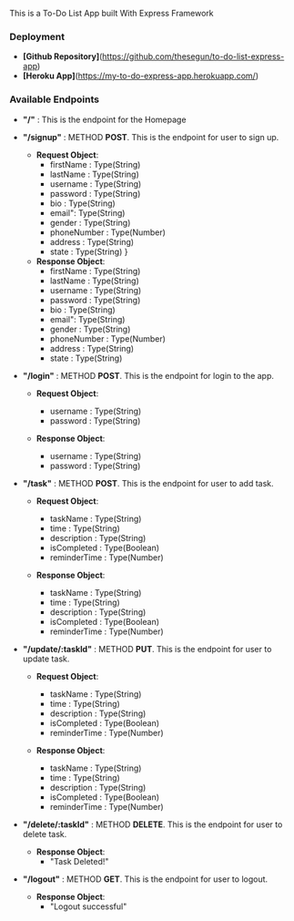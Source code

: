 This is a To-Do List App built With Express Framework


### Deployment 
* **[Github Repository]**(https://github.com/thesegun/to-do-list-express-app)
* **[Heroku App]**(https://my-to-do-express-app.herokuapp.com/)

### Available Endpoints
* **"/"** : This is the endpoint for the Homepage

* **"/signup"** : METHOD **POST**. This is the endpoint for user to sign up.
	* **Request Object**:
		* firstName : Type(String)
		* lastName : Type(String)
		* username : Type(String)
		* password : Type(String)
		* bio : Type(String)
		* email": Type(String)
		* gender : Type(String)
		* phoneNumber : Type(Number)
		* address : Type(String)
		* state : Type(String)
}
	* **Response Object**:
		* firstName : Type(String)
		* lastName : Type(String)
		* username : Type(String)
		* password : Type(String)
		* bio : Type(String)
		* email": Type(String)
		* gender : Type(String)
		* phoneNumber : Type(Number)
		* address : Type(String)
		* state : Type(String)

* **"/login"** : METHOD **POST**. This is the endpoint for login to the app.
	* **Request Object**:
		* username : Type(String)
		* password : Type(String)

	* **Response Object**:
		* username : Type(String)
		* password : Type(String)

* **"/task"** : METHOD **POST**. This is the endpoint for user to add task.
	* **Request Object**:
		* taskName : Type(String)
		* time : Type(String)
		* description : Type(String)
		* isCompleted : Type(Boolean)
		* reminderTime : Type(Number)

	* **Response Object**:
		* taskName : Type(String)
		* time : Type(String)
		* description : Type(String)
		* isCompleted : Type(Boolean)
		* reminderTime : Type(Number)

* **"/update/:taskId"** : METHOD **PUT**. This is the endpoint for user to update task.
	* **Request Object**:
		* taskName : Type(String)
		* time : Type(String)
		* description : Type(String)
		* isCompleted : Type(Boolean)
		* reminderTime : Type(Number)

	* **Response Object**:
		* taskName : Type(String)
		* time : Type(String)
		* description : Type(String)
		* isCompleted : Type(Boolean)
		* reminderTime : Type(Number)

* **"/delete/:taskId"** : METHOD **DELETE**. This is the endpoint for user to delete task.

	* **Response Object**:
		* "Task Deleted!"

* **"/logout"** : METHOD **GET**. This is the endpoint for user to logout.

	* **Response Object**:
		* "Logout successful"